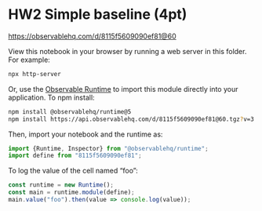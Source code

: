 # HW2 Simple baseline (4pt)

https://observablehq.com/d/8115f5609090ef81@60

View this notebook in your browser by running a web server in this folder. For
example:

~~~sh
npx http-server
~~~

Or, use the [Observable Runtime](https://github.com/observablehq/runtime) to
import this module directly into your application. To npm install:

~~~sh
npm install @observablehq/runtime@5
npm install https://api.observablehq.com/d/8115f5609090ef81@60.tgz?v=3
~~~

Then, import your notebook and the runtime as:

~~~js
import {Runtime, Inspector} from "@observablehq/runtime";
import define from "8115f5609090ef81";
~~~

To log the value of the cell named “foo”:

~~~js
const runtime = new Runtime();
const main = runtime.module(define);
main.value("foo").then(value => console.log(value));
~~~
